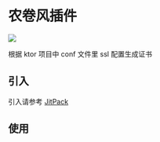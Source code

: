 # 农卷风插件
[![](https://jitpack.io/v/njf-dev/ktor-checkkey-gradle-plugin.svg)](https://jitpack.io/#njf-dev/ktor-checkkey-gradle-plugin)

根据 ktor 项目中 conf 文件里 ssl 配置生成证书

## 引入

引入请参考 [JitPack](https://jitpack.io/#njf-dev/ktor-checkkey-gradle-plugin)

## 使用
